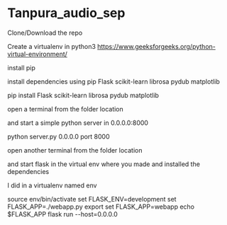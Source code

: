 # Tanpura_audio_sep

Clone/Download the repo 

Create a virtualenv in python3
https://www.geeksforgeeks.org/python-virtual-environment/

install pip


install dependencies using pip
        Flask 
        scikit-learn 
        librosa 
        pydub 
        matplotlib


pip install Flask scikit-learn librosa pydub matplotlib 

open a terminal from the folder location

and start a simple python server in 0.0.0.0:8000

python server.py 0.0.0.0 port 8000

open another terminal from the folder location

and start flask in the virtual env where you made and installed the dependencies 

I did in a virtualenv named env

source env/bin/activate
set FLASK_ENV=development
set FLASK_APP=./webapp.py
export set FLASK_APP=webapp
echo $FLASK_APP
flask run --host=0.0.0.0




